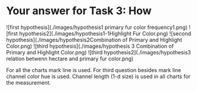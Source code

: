 # Your answer for Task 3: How
![first hypothesis](./images/hypothesis1 primary fur color frequency1.png)
![first hypothesis2](./images/hypothesis1-1Highlight Fur Color.png)
![second hypothesis](./images/hypothesis2Combination of Primary and Highlight Color.png)
![third hypothesis](./images/hypothesis 3 Combination of Primary and Highlight Color.png)
![third hypothesis2](./images/hypothesis3 relation betwenn hectare and primary fur color.png)

For all the charts mark line is used. For third question besides mark line channel color hue is used. Channel length (1-d size) is used in all charts
for the measurement.

